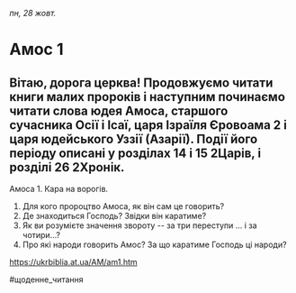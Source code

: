 
_пн, 28 жовт._

# Амос 1

## Вітаю, дорога церква! Продовжуємо читати книги малих пророків і наступним починаємо читати слова юдея Амоса, старшого сучасника Осії і Ісаї, царя Ізраїля Єровоама 2 і царя юдейського Уззії (Азарії). Події його періоду описані у розділах 14 і 15 2Царів, і розділі 26 2Хронік.
Амоса 1. 
Кара на ворогів.
1. Для кого пророцтво Амоса, як він сам це говорить?
2. Де знаходиться Господь? Звідки він каратиме?
3. Як ви розумієте значення звороту -- за три переступи ... і за чотири...?
4. Про які народи говорить Амос? За що каратиме Господь ці народи?

https://ukrbiblia.at.ua/AM/am1.htm 

#щоденне_читання
